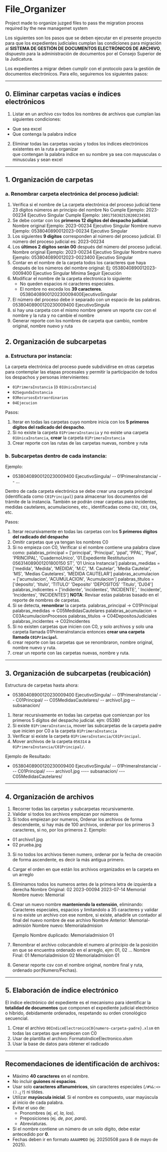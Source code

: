 # File_Organizer
Project made to organize juzged files to pass the migration process required by the new managemet system

Los siguientes son los pasos que se deben ejecutar en el presente proyecto para que los expedientes judiciales cumplan 
las condiciones para migración al **SISTEMA DE GESTIÓN DE DOCUMENTOS ELECTRÓNICOS DE ARCHIVO**, dispuesto para la 
administración de documentos por el Consejo Superior de la Judicatura.

Los expedientes a migrar deben cumplir con el protocolo para la gestión de documentos electrónicos. Para ello, 
seguiremos los siguientes pasos:

---

## 0. Eliminar carpetas vacías e índices electrónicos

1. Listar en un archivo csv todos los nombres de archivos que cumplan las siguientes condiciones:
  - Que sea excel
  - Que contenga la palabra indice
2. Eliminar todas las carpetas vacías y todos los índices electrónicos existentes en la ruta a organizar  
que contengan la palabra indice en su nombre ya sea con mayusculas o minusculas y sean excel

---

## 1. Organización de carpetas

### a. Renombrar carpeta electrónica del proceso judicial:

1. Verifica si el nombre de La carpeta electrónica del proceso judicial tiene 23 dígitos números an principio del nombre
   No Cumple Ejemplo: 2023-00234 Ejecutivo Singular
   Cumple Ejemplo: `1001750302520200234501`
2. Se debe contar con los **primeros 12 dígitos del despacho judicial**.
   Nombre original Ejemplo: 2023-00234 Ejecutivo Singular
   Nombre nuevo Ejemplo: 0538040890012023-00234 Ejecutivo Singular
3. Los siguientes **9 dígitos** corresponden al número del proceso judicial.
   El número del proceso judicial es: 2023-00234
4. Los **últimos 2 dígitos serán 00** después del número del proceso judicial.
   Nombre original Ejemplo: 2023-00234 Ejecutivo Singular
   Nombre nuevo Ejemplo: 0538040890012023-0023400 Ejecutivo Singular
5. Contar en el nombre de la carpeta todos los caracteres que haya después de los números del nombre original:
    Ej: 0538040890012023-0009400 Ejecutivo Singular Minima Seguir Ejecución
6. Modificar el nombre de la carpeta electronica lo siguiente:
   - No queden espacios ni caracteres especiales.
   - El nombre no exceda los **39 caracteres**.
   05380408900120230009400EjecutivoSingular
7. El número del proceso debe ir separado con un espacio de las palabras.
   05380408900120230009400 EjecutivoSingula
8. si hay una carpeta con el mismo nombre genere un reporte csv con el nombre y la ruta y no cambie el nombre
9. Generar reporte con los nombres de carpeta que cambio, nombre original, nombre nuevo y ruta

## 2. Organización de subcarpetas

### a. Estructura por instancia:

La carpeta electrónica del proceso puede subdividirse en otras carpetas para contemplar las etapas procesales y permitir
la participación de todos los despachos y personas intervinientes:

- `01PrimeraInstancia` (ó `01UnicaInstancia`)
- `02SegundaInstancia`
- `03RecursosExtraordinarios`
- `04Ejecucion`

Pasos:

1. Iterar en todas las carpetas cuyo nombre inicia con los **5 primeros dígitos del radicado del despacho**.
2. Si no existe la carpeta `01PrimeraInstancia` y no existe una carpeta `01UnicaInstancia`, **crear** la carpeta `01PrimeraInstancia`
3. Crear reporte con las rutas de las carpetas nuevas, nombre y ruta

### b. Subcarpetas dentro de cada instancia:

Ejemplo:
- 05380408900120230009400 EjecutivoSingula/
-- 01PrimeraInstancia/
-- ...

Dentro de cada carpeta electrónica se debe crear una carpeta principal (identificada como `C01Principal`) para 
almacenar los documentos del trámite de la instancia. También se podrán crear carpetas para incidentes, medidas 
cautelares, acumulaciones, etc., identificadas como `C02`, `C03`, `C04`, etc.

Pasos:

1. Iterar recursivamente en todas las carpetas con los **5 primeros dígitos del radicado del despacho**
2. Omitir carpetas que ya tengan los nombres C0 
3. Si no empieza con C0, Verificar si el nombre contiene una palabra clave como:
    palabras_principal = ['principal', 'Principal', 'ppal', 'PPAL', 'Ppal', 'PRINCIPAL', 'CuadernoUnico', '01.Expediente Restitutucion 056314089001201800150  ST', '01 Unica Instancia']
    palabras_medidas = ['medida', 'Medida', 'MEDIDA', 'M.C', 'M. Cautelar', 'Media Cautelar', 'MS', 'Medias Cautelares', 'MEDIDA CAUTELAR']
    palabras_acumulacion = ['acumulacion', 'ACUMULACION', 'Acumulacion']
    palabras_titulos = ['deposito', 'titulo', 'TITULO' 'Deposito' 'DEPOSITOS' 'Titulo', 'DJ04']
    palabras_indicentes = ['indidente', 'incidentes', 'INCIDENTE', ' Incidente', 'Incidentes', 'INCIDENTES']
**NOTA**: Revisar estas palabras basado en el reporte de nombres de carpetas.
4. Si se detecta, **renombrar** la carpeta. 
    palabras_principal -> C01Principal
    palabras_medidas -> C05MedidasCautelares
    palabras_acumulacion -> C03AcumulacionProcesos
    palabras_titulos -> C04DepositosJudiciales
    palabras_incidentes -> C02Incidentes
5. Si no existen carpetas que inicien con C0, y solo archivos y solo una carpeta llamada 01PrimeraInstancia entonces **crear una carpeta llamada `C01Principal`**.
6. crear reporte con las carpetas que se renombraron, nombre original, nombre nuevo y ruta.
7. crear un reporte con las carpetas nuevas, nombre y ruta.

---

## 3. Organización de subcarpetas (reubicación)
Estructura de carpetas hasta ahora:
- 05380408900120230009400 EjecutivoSingula/
-- 01PrimeraInstancia/
-- C01Principal/
-- C05MedidasCautelares/
-- archivo1.jpg
-- subsanacion/

1. Iterar recursivamente en todas las carpetas que comienzan por los primeros 5 dígitos del despacho judicial. ejm: 05380
2. Si existe `01PrimeraInstancia`, mover las subcarpetas de la carpeta padre que inicien por C0 a la carpeta `01PrimeraInstancia`
3. Verificar si existe la carpeta `01PrimeraInstancia/C01Principal`.
4. Mover archivos de la carpeta `056314` a `01PrimeraInstancia/C01Principal/`.

Ejemplo de Resultado:
- 05380408900120230009400 EjecutivoSingula/
-- 01PrimeraInstancia/
--- C01Principal/
---- archivo1.jpg
---- subsanacion/
--- C05MedidasCautelares/

---

## 4. Organización de archivos

1. Recorrer todas las carpetas y subcarpetas recursivamente.
2. Validar si todos los archivos empiezan por números
2. Si todos empiezan por numeros, Ordenar los archivos de forma descendente, si hay más de 100 archivos, ordenar por los primeros 3 caracteres, si no, por los primeros 2.
Ejemplo:
- 01 archivo1.jpg
- 02 prueba.jpg
3. Si no todos los archivos tienen numero, ordenar por la fecha de creación de forma ascendente, es decir la más antigua primero.
2. Cargar el orden en que están los archivos organizados en la carpeta en un arreglo
3. Eliminamos todos los numeros antes de la primera letra de izquierda a derecha
    Nombre Original: 02 2023-00094 2023-07-14 Memorial
    Nombre nuevo: Memorial
4. Crear un nuevo nombre **manteniendo la extensión**, eliminando: Caracteres especiales, espacios y limitandolo a 35 
caracteres y validar si no existe un archivo con ese nombre, si existe, añadirle un contador al final del nuevo nombre de ese archivo
    Nombre Anterior: Memorial-admisión
    Nombre nuevo: Memorialadmision
    
    Ejemplo Nombre duplicado: Memorialadmision 01
5. Renombrar el archivo colocandole el numero al principio de la posición en que se encuentra ordenado en el arreglo, ejm: 01, 02 ...
   Nombre Final: 01 Memorialadmision
                 02 Memorialadmision 01
6. Generar reporte csv con el nombre original, nombre final y ruta, ordenado por(Numero/Fechas).
---

## 5. Elaboración de índice electrónico

El índice electrónico del expediente es el mecanismo para identificar la **totalidad de documentos** que componen el 
expediente judicial electrónico o híbrido, debidamente ordenados, respetando su orden cronológico secuencial.

1. Crear el archivo `00IndiceElectronicoC0{numero-carpeta-padre}.xlsm` en todas las carpetas que empiecen con C0
2. Usar de plantilla el archivo: FormatoIndiceElectronico.xlsm
3. Usar la base de datos para obtener el radicado

---

## Recomendaciones de identificación de archivos:

- Máximo **40 caracteres** en el nombre.
- No incluir **guiones ni espacios**.
- Usar solo **caracteres alfanuméricos**, sin caracteres especiales (`/#%&:<>().¿?`) ni tildes.
- Utilizar **mayúscula inicial**. Si el nombre es compuesto, usar mayúscula al inicio de cada palabra.
- Evitar el uso de:
  - Pronombres (ej. *el, la, los*).
  - Preposiciones (ej. *de, por, para*).
  - Abreviaturas.
- Si el nombre contiene un número de un solo dígito, debe estar antecedido por **0**.
- Fechas deben ir en formato `AAAAMMDD` (ej. 20250508 para 8 de mayo de 2025).